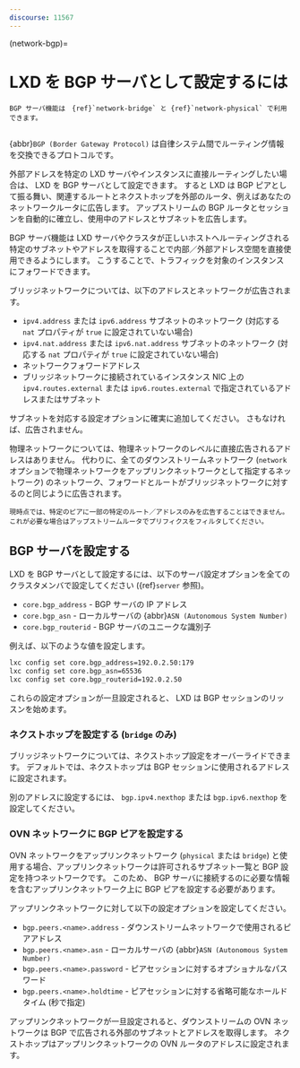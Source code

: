 ```yaml
---
discourse: 11567
---
```


(network-bgp)=
# LXD を BGP サーバとして設定するには

```{note}
BGP サーバ機能は　{ref}`network-bridge` と {ref}`network-physical` で利用できます。
```

```{youtube} https://www.youtube.com/watch?v=C9zU-FEqtTw
```

{abbr}`BGP (Border Gateway Protocol)` は自律システム間でルーティング情報を交換できるプロトコルです。

外部アドレスを特定の LXD サーバやインスタンスに直接ルーティングしたい場合は、 LXD を BGP サーバとして設定できます。
すると LXD は BGP ピアとして振る舞い、関連するルートとネクストホップを外部のルータ、例えばあなたのネットワークルータに広告します。
アップストリームの BGP ルータとセッションを自動的に確立し、使用中のアドレスとサブネットを広告します。

BGP サーバ機能は LXD サーバやクラスタが正しいホストへルーティングされる特定のサブネットやアドレスを取得することで内部／外部アドレス空間を直接使用できるようにします。
こうすることで、トラフィックを対象のインスタンスにフォワードできます。

ブリッジネットワークについては、以下のアドレスとネットワークが広告されます。

- `ipv4.address` または `ipv6.address` サブネットのネットワーク (対応する `nat` プロパティが `true` に設定されていない場合)
- `ipv4.nat.address` または `ipv6.nat.address` サブネットのネットワーク (対応する `nat` プロパティが `true` に設定されていない場合)
- ネットワークフォワードアドレス
- ブリッジネットワークに接続されているインスタンス NIC 上の `ipv4.routes.external` または `ipv6.routes.external` で指定されているアドレスまたはサブネット

サブネットを対応する設定オプションに確実に追加してください。
さもなければ、広告されません。

物理ネットワークについては、物理ネットワークのレベルに直接広告されるアドレスはありません。
代わりに、全てのダウンストリームネットワーク (`network` オプションで物理ネットワークをアップリンクネットワークとして指定するネットワーク) のネットワーク、フォワードとルートがブリッジネットワークに対するのと同じように広告されます。

```{note}
現時点では、特定のピアに一部の特定のルート／アドレスのみを広告することはできません。
これが必要な場合はアップストリームルータでプリフィクスをフィルタしてください。
```

## BGP サーバを設定する

LXD を BGP サーバとして設定するには、以下のサーバ設定オプションを全てのクラスタメンバで設定してください ({ref}`server` 参照)。

- `core.bgp_address` - BGP サーバの IP アドレス
- `core.bgp_asn` - ローカルサーバの {abbr}`ASN (Autonomous System Number)`
- `core.bgp_routerid` - BGP サーバのユニークな識別子

例えば、以下のような値を設定します。

```bash
lxc config set core.bgp_address=192.0.2.50:179
lxc config set core.bgp_asn=65536
lxc config set core.bgp_routerid=192.0.2.50
```

これらの設定オプションが一旦設定されると、 LXD は BGP セッションのリッスンを始めます。

### ネクストホップを設定する (`bridge` のみ)

ブリッジネットワークについては、ネクストホップ設定をオーバーライドできます。
デフォルトでは、ネクストホップは BGP セッションに使用されるアドレスに設定されます。

別のアドレスに設定するには、 `bgp.ipv4.nexthop` または `bgp.ipv6.nexthop` を設定してください。

### OVN ネットワークに BGP ピアを設定する

OVN ネットワークをアップリンクネットワーク (`physical` または `bridge`) と使用する場合、アップリンクネットワークは許可されるサブネット一覧と BGP 設定を持つネットワークです。
このため、 BGP サーバに接続するのに必要な情報を含むアップリンクネットワーク上に BGP ピアを設定する必要があります。

アップリンクネットワークに対して以下の設定オプションを設定してください。

- `bgp.peers.<name>.address` - ダウンストリームネットワークで使用されるピアアドレス
- `bgp.peers.<name>.asn` - ローカルサーバの {abbr}`ASN (Autonomous System Number)`
- `bgp.peers.<name>.password` - ピアセッションに対するオプショナルなパスワード
- `bgp.peers.<name>.holdtime` - ピアセッションに対する省略可能なホールドタイム (秒で指定)

アップリンクネットワークが一旦設定されると、ダウンストリームの OVN ネットワークは BGP で広告される外部のサブネットとアドレスを取得します。
ネクストホップはアップリンクネットワークの OVN ルータのアドレスに設定されます。

